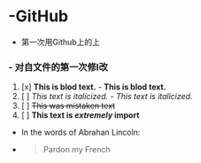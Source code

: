 # -GitHub
- 第一次用Github上的上
###  - 对自文件的第一次修l改
1. [x] **This is blod text.** 
        - __This is blod text.__
2. [ ] *This text is italicized.* 
        - _This text is italicized._
3. [ ] ~~This was mistaken text~~
4. [ ] **This text is _extremely_ import**
- In the words of Abrahan Lincoln:
- > Pardon my French
